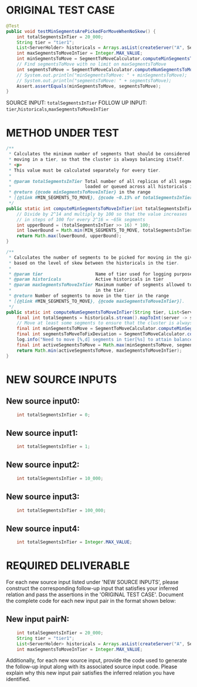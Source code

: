 # ORIGINAL TEST CASE
```java
@Test
public void testMinSegmentsArePickedForMoveWhenNoSkew() {
    int totalSegmentsInTier = 20_000;
    String tier = "tier1";
    List<ServerHolder> historicals = Arrays.asList(createServer("A", SegmentToMoveCalculatorTest.WIKI_SEGMENTS), createServer("B", SegmentToMoveCalculatorTest.WIKI_SEGMENTS));
    int maxSegmentsToMoveInTier = Integer.MAX_VALUE;
    int minSegmentsToMove = SegmentToMoveCalculator.computeMinSegmentsToMoveInTier(totalSegmentsInTier);
    // Find segmentsToMove with no limit on maxSegmentsToMove
    int segmentsToMove = SegmentToMoveCalculator.computeNumSegmentsToMoveInTier(tier, historicals, maxSegmentsToMoveInTier);
    // System.out.println("minSegmentsToMove: " + minSegmentsToMove);
    // System.out.println("segmentsToMove: " + segmentsToMove);
    Assert.assertEquals(minSegmentsToMove, segmentsToMove);
}

```
SOURCE INPUT: `totalSegmentsInTier`
FOLLOW UP INPUT: `tier`,`historicals`,`maxSegmentsToMoveInTier`


# METHOD UNDER TEST
```java
/**
 * Calculates the minimum number of segments that should be considered for
 * moving in a tier, so that the cluster is always balancing itself.
 * <p>
 * This value must be calculated separately for every tier.
 *
 * @param totalSegmentsInTier Total number of all replicas of all segments
 *                            loaded or queued across all historicals in the tier.
 * @return {@code minSegmentsToMoveInTier} in the range
 * [{@link #MIN_SEGMENTS_TO_MOVE}, {@code ~0.15% of totalSegmentsInTier}].
 */
public static int computeMinSegmentsToMoveInTier(int totalSegmentsInTier) {
    // Divide by 2^14 and multiply by 100 so that the value increases
    // in steps of 100 for every 2^16 = ~65k segments
    int upperBound = (totalSegmentsInTier >> 16) * 100;
    int lowerBound = Math.min(MIN_SEGMENTS_TO_MOVE, totalSegmentsInTier);
    return Math.max(lowerBound, upperBound);
}

/**
 * Calculates the number of segments to be picked for moving in the given tier,
 * based on the level of skew between the historicals in the tier.
 *
 * @param tier                    Name of tier used for logging purposes
 * @param historicals             Active historicals in tier
 * @param maxSegmentsToMoveInTier Maximum number of segments allowed to be moved
 *                                in the tier.
 * @return Number of segments to move in the tier in the range
 * [{@link #MIN_SEGMENTS_TO_MOVE}, {@code maxSegmentsToMoveInTier}].
 */
public static int computeNumSegmentsToMoveInTier(String tier, List<ServerHolder> historicals, int maxSegmentsToMoveInTier) {
    final int totalSegments = historicals.stream().mapToInt(server -> server.getProjectedSegments().getTotalSegmentCount()).sum();
    // Move at least some segments to ensure that the cluster is always balancing itself
    final int minSegmentsToMove = SegmentToMoveCalculator.computeMinSegmentsToMoveInTier(totalSegments);
    final int segmentsToMoveToFixDeviation = SegmentToMoveCalculator.computeNumSegmentsToMoveToBalanceTier(tier, historicals);
    log.info("Need to move [%,d] segments in tier[%s] to attain balance. Allowed values are [min=%d, max=%d].", segmentsToMoveToFixDeviation, tier, minSegmentsToMove, maxSegmentsToMoveInTier);
    final int activeSegmentsToMove = Math.max(minSegmentsToMove, segmentsToMoveToFixDeviation);
    return Math.min(activeSegmentsToMove, maxSegmentsToMoveInTier);
}

```


# NEW SOURCE INPUTS
## New source input0:
```java
    int totalSegmentsInTier = 0;
```

## New source input1:
```java
    int totalSegmentsInTier = 1;
```

## New source input2:
```java
    int totalSegmentsInTier = 10_000;
```

## New source input3:
```java
    int totalSegmentsInTier = 100_000;
```

## New source input4:
```java
    int totalSegmentsInTier = Integer.MAX_VALUE;
```



# REQUIRED DELIVERABLE
For each new source input listed under 'NEW SOURCE INPUTS', please construct the corresponding follow-up input that satisfies your inferred relation and pass the assertions in the 'ORIGINAL TEST CASE'. Document the complete code for each new input pair in the format shown below:
## New input pairN:
```java
    int totalSegmentsInTier = 20_000;
    String tier = "tier1";
    List<ServerHolder> historicals = Arrays.asList(createServer("A", SegmentToMoveCalculatorTest.WIKI_SEGMENTS), createServer("B", SegmentToMoveCalculatorTest.WIKI_SEGMENTS));
    int maxSegmentsToMoveInTier = Integer.MAX_VALUE;
```

Additionally, for each new source input, provide the code used to generate the follow-up input along with its associated source input code. Please explain why this new input pair satisfies the inferred relation you have identified.